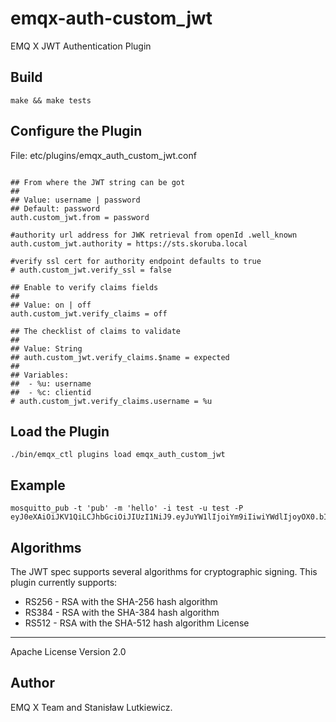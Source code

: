 
# emqx-auth-custom_jwt

EMQ X JWT Authentication Plugin 

Build
-----

```
make && make tests
```

Configure the Plugin
--------------------

File: etc/plugins/emqx_auth_custom_jwt.conf

```

## From where the JWT string can be got
##
## Value: username | password
## Default: password
auth.custom_jwt.from = password

#authority url address for JWK retrieval from openId .well_known
auth.custom_jwt.authority = https://sts.skoruba.local

#verify ssl cert for authority endpoint defaults to true
# auth.custom_jwt.verify_ssl = false

## Enable to verify claims fields
##
## Value: on | off
auth.custom_jwt.verify_claims = off

## The checklist of claims to validate
##
## Value: String
## auth.custom_jwt.verify_claims.$name = expected
##
## Variables:
##  - %u: username
##  - %c: clientid
# auth.custom_jwt.verify_claims.username = %u
```

Load the Plugin
---------------

```
./bin/emqx_ctl plugins load emqx_auth_custom_jwt
```

Example
-------

```
mosquitto_pub -t 'pub' -m 'hello' -i test -u test -P eyJ0eXAiOiJKV1QiLCJhbGciOiJIUzI1NiJ9.eyJuYW1lIjoiYm9iIiwiYWdlIjoyOX0.bIV_ZQ8D5nQi0LT8AVkpM4Pd6wmlbpR9S8nOLJAsA8o
```

Algorithms
----------

The JWT spec supports several algorithms for cryptographic signing. This plugin currently supports:

* RS256 - RSA with the SHA-256 hash algorithm
* RS384 - RSA with the SHA-384 hash algorithm
* RS512 - RSA with the SHA-512 hash algorithm
License
-------

Apache License Version 2.0

Author
------

EMQ X Team and Stanisław Lutkiewicz.
